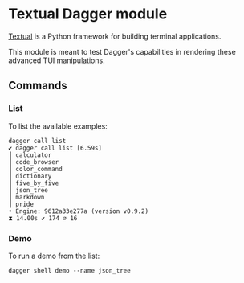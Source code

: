 # Textual Dagger module

[Textual](https://github.com/Textualize/textual) is a Python framework
for building terminal applications.

This module is meant to test Dagger's capabilities in rendering these
advanced TUI manipulations.

## Commands

### List

To list the available examples:

```shell
dagger call list
✔ dagger call list [6.59s]
┃ calculator
┃ code_browser
┃ color_command
┃ dictionary
┃ five_by_five
┃ json_tree
┃ markdown
┃ pride
• Engine: 9612a33e277a (version v0.9.2)
⧗ 14.00s ✔ 174 ∅ 16
```

### Demo

To run a demo from the list:

```shell
dagger shell demo --name json_tree
```

